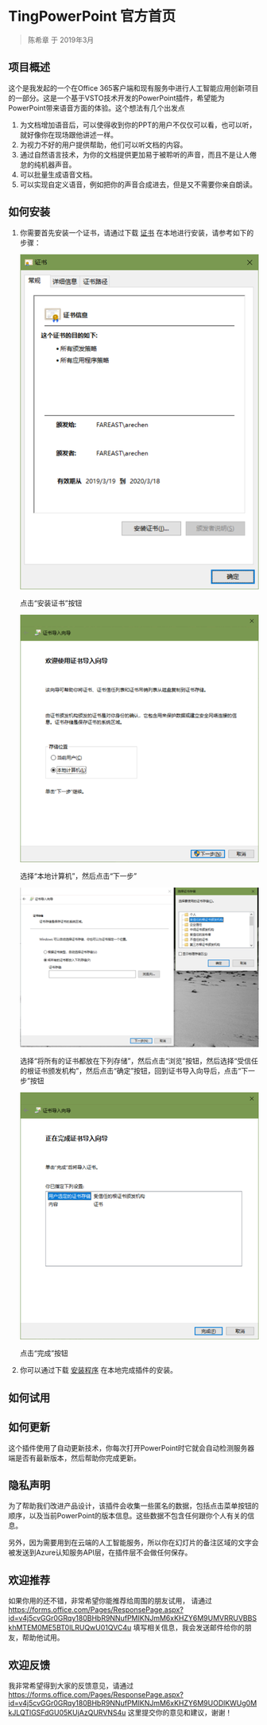 # TingPowerPoint 官方首页

> 陈希章 于 2019年3月

## 项目概述

这个是我发起的一个在Office 365客户端和现有服务中进行人工智能应用创新项目的一部分。这是一个基于VSTO技术开发的PowerPoint插件，希望能为PowerPoint带来语音方面的体验。这个想法有几个出发点

1. 为文档增加语音后，可以使得收到你的PPT的用户不仅仅可以看，也可以听，就好像你在现场跟他讲述一样。
1. 为视力不好的用户提供帮助，他们可以听文档的内容。
1. 通过自然语言技术，为你的文档提供更加易于被聆听的声音，而且不是让人倦怠的纯机器声音。
1. 可以批量生成语音文档。
1. 可以实现自定义语音，例如把你的声音合成进去，但是又不需要你亲自朗读。

## 如何安装

1. 你需要首先安装一个证书，请通过下载 [证书](/resources/aioffice.cer) 在本地进行安装，请参考如下的步骤：

    ![第一页](images/2019-03-21-09-16-08.png)

    点击“安装证书”按钮

    ![第二页](images/2019-03-21-09-17-05.png)

    选择“本地计算机”，然后点击“下一步”

    ![第三页](images/2019-03-21-09-18-35.png)

    选择“将所有的证书都放在下列存储”，然后点击“浏览”按钮，然后选择“受信任的根证书颁发机构”，然后点击“确定”按钮，回到证书导入向导后，点击“下一步”按钮

    ![第四页](images/2019-03-21-09-21-24.png)

    点击“完成”按钮

1. 你可以通过下载 [安装程序](/resources/installer.exe) 在本地完成插件的安装。

## 如何试用

## 如何更新

这个插件使用了自动更新技术，你每次打开PowerPoint时它就会自动检测服务器端是否有最新版本，然后帮助你完成更新。

## 隐私声明

为了帮助我们改进产品设计，该插件会收集一些匿名的数据，包括点击菜单按钮的顺序，以及当前PowerPoint的版本信息。这些数据不包含任何跟你个人有关的信息。

另外，因为需要用到在云端的人工智能服务，所以你在幻灯片的备注区域的文字会被发送到Azure认知服务API层，在插件层不会做任何保存。

## 欢迎推荐

如果你用的还不错，非常希望你能推荐给周围的朋友试用， 请通过 <https://forms.office.com/Pages/ResponsePage.aspx?id=v4j5cvGGr0GRqy180BHbR9NNufPMIKNJmM6xKHZY6M9UMVRRUVBBSkhMTEM0ME5BT0lLRUQwU01QVC4u> 填写相关信息，我会发送邮件给你的朋友，帮助他试用。

## 欢迎反馈

我非常希望得到大家的反馈意见，请通过 <https://forms.office.com/Pages/ResponsePage.aspx?id=v4j5cvGGr0GRqy180BHbR9NNufPMIKNJmM6xKHZY6M9UODlKWUg0MkJLQTlGSFdGU05KUjAzQURVNS4u> 这里提交你的意见和建议，谢谢！